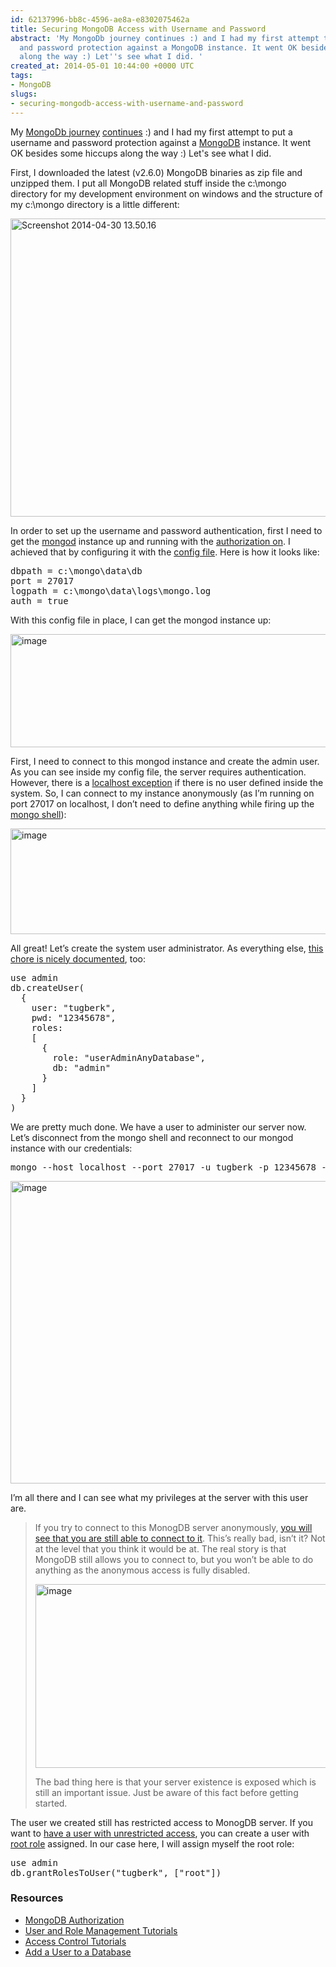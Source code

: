 ```yaml
---
id: 62137996-bb8c-4596-ae8a-e8302075462a
title: Securing MongoDB Access with Username and Password
abstract: 'My MongoDb journey continues :) and I had my first attempt to put a username
  and password protection against a MongoDB instance. It went OK besides some hiccups
  along the way :) Let''s see what I did. '
created_at: 2014-05-01 10:44:00 +0000 UTC
tags:
- MongoDB
slugs:
- securing-mongodb-access-with-username-and-password
---
```


<p>My <a href="http://www.tugberkugurlu.com/archive/a-c-sharp-developers-first-thoughts-on-mongodb">MongoDb journey</a> <a href="http://www.tugberkugurlu.com/tags/mongodb">continues</a> :) and I had my first attempt to put a username and password protection against a <a href="http://mongodb.org">MongoDB</a> instance. It went OK besides some hiccups along the way :) Let's see what I did.  <p>First, I downloaded the latest (v2.6.0) MongoDB binaries as zip file and unzipped them. I put all MongoDB related stuff inside the c:\mongo directory for my development environment on windows and the structure of my c:\mongo directory is a little different: <p><a href="https://tugberkugurlu.blob.core.windows.net/bloggyimages/089be820-d661-4be0-9d9f-5828dc5790a4.png"><img title="Screenshot 2014-04-30 13.50.16" style="border-left-width: 0px; border-right-width: 0px; background-image: none; border-bottom-width: 0px; padding-top: 0px; padding-left: 0px; display: inline; padding-right: 0px; border-top-width: 0px" border="0" alt="Screenshot 2014-04-30 13.50.16" src="https://tugberkugurlu.blob.core.windows.net/bloggyimages/24801bbb-f07b-46c3-bd06-e0ed289aee9d.png" width="644" height="477"></a>  <p>In order to set up the username and password authentication, first I need to get the <a href="http://docs.mongodb.org/manual/reference/program/mongod/">mongod</a> instance up and running with the <a href="http://docs.mongodb.org/manual/reference/configuration-options/#security.authorization">authorization on</a>. I achieved that by configuring it with the <a href="http://docs.mongodb.org/manual/reference/configuration-options/">config file</a>. Here is how it looks like:  <p><pre>dbpath = c:\mongo\data\db
port = 27017
logpath = c:\mongo\data\logs\mongo.log
auth = true</pre>
<p>With this config file in place, I can get the mongod instance up:</p>
<p><a href="https://tugberkugurlu.blob.core.windows.net/bloggyimages/44c7bf75-9666-4c07-8a1e-b57467a2c8d9.png"><img title="image" style="border-left-width: 0px; border-right-width: 0px; background-image: none; border-bottom-width: 0px; padding-top: 0px; padding-left: 0px; display: inline; padding-right: 0px; border-top-width: 0px" border="0" alt="image" src="https://tugberkugurlu.blob.core.windows.net/bloggyimages/eaedc9f4-d0e0-4e86-b6d6-de728a14e1a1.png" width="644" height="181"></a></p>
<p>First, I need to connect to this mongod instance and create the admin user. As you can see inside my config file, the server requires authentication. However, there is a <a href="http://docs.mongodb.org/manual/core/authentication/#localhost-exception">localhost exception</a> if there is no user defined inside the system. So, I can connect to my instance anonymously (as I’m running on port 27017 on localhost, I don’t need to define anything while firing up the <a href="http://docs.mongodb.org/v2.2/mongo/">mongo shell</a>): </p>
<p><a href="https://tugberkugurlu.blob.core.windows.net/bloggyimages/70aa951f-d55f-4455-b3f9-fc809f727aa2.png"><img title="image" style="border-left-width: 0px; border-right-width: 0px; background-image: none; border-bottom-width: 0px; padding-top: 0px; padding-left: 0px; display: inline; padding-right: 0px; border-top-width: 0px" border="0" alt="image" src="https://tugberkugurlu.blob.core.windows.net/bloggyimages/ba4f9ee3-5733-43e6-9646-4d5431dd7732.png" width="644" height="169"></a></p>
<p>All great! Let’s create the system user administrator. As everything else, <a href="http://docs.mongodb.org/manual/tutorial/enable-authentication/#create-the-system-user-administrator">this chore is nicely documented</a>, too:</p><pre>use admin
db.createUser(
  {
    user: "tugberk",
    pwd: "12345678",
    roles:
    [
      {
        role: "userAdminAnyDatabase",
        db: "admin"
      }
    ]
  }
)</pre>
<p>We are pretty much done. We have a user to administer our server now. Let’s disconnect from the mongo shell and reconnect to our mongod instance with our credentials:</p><pre>mongo --host localhost --port 27017 -u tugberk -p 12345678 --authenticationDatabase admin</pre>
<p><a href="https://tugberkugurlu.blob.core.windows.net/bloggyimages/158e3df8-3964-478a-ac6e-320461f5db95.png"><img title="image" style="border-left-width: 0px; border-right-width: 0px; background-image: none; border-bottom-width: 0px; padding-top: 0px; padding-left: 0px; display: inline; padding-right: 0px; border-top-width: 0px" border="0" alt="image" src="https://tugberkugurlu.blob.core.windows.net/bloggyimages/d5743353-524c-42a6-ae44-a64a6b65c8fe.png" width="539" height="484"></a></p>
<p>I’m all there and I can see what my privileges at the server with this user are.</p>
<blockquote>
<p>If you try to connect to this MonogDB server anonymously, <a href="http://stackoverflow.com/questions/23387689/mongodb-server-can-still-be-accessed-without-credentials">you will see that you are still able to connect to it</a>. This’s really bad, isn’t it? Not at the level that you think it would be at. The real story is that MongoDB still allows you to connect to, but you won’t be able to do anything as the anonymous access is fully disabled. </p>
<p><a href="https://tugberkugurlu.blob.core.windows.net/bloggyimages/fe13b848-07fb-41e2-a156-5aaeb3a0e9ab.png"><img title="image" style="border-left-width: 0px; border-right-width: 0px; background-image: none; border-bottom-width: 0px; padding-top: 0px; padding-left: 0px; display: inline; padding-right: 0px; border-top-width: 0px" border="0" alt="image" src="https://tugberkugurlu.blob.core.windows.net/bloggyimages/23c83efd-e9cd-443f-9e7e-616db419f1ce.png" width="644" height="294"></a></p>
<p>The bad thing here is that your server existence is exposed which is still an important issue. Just be aware of this fact before getting started.</p></blockquote>
<p>The user we created still has restricted access to MonogDB server. If you want to <a href="http://docs.mongodb.org/manual/tutorial/add-admin-user/">have a user with unrestricted access</a>, you can create a user with <a href="http://docs.mongodb.org/manual/reference/built-in-roles/#superuser-roles">root role</a> assigned. In our case here, I will assign myself the root role:</p><pre>use admin
db.grantRolesToUser("tugberk", ["root"])</pre>
<h3>Resources</h3>
<ul>
<li><a href="http://docs.mongodb.org/manual/core/authorization/">MongoDB Authorization</a></li>
<li><a href="http://docs.mongodb.org/manual/administration/security-user-role-management/">User and Role Management Tutorials</a>
<li><a href="http://docs.mongodb.org/manual/administration/security-access-control/">Access Control Tutorials</a>
<li><a href="http://docs.mongodb.org/manual/tutorial/add-user-to-database/">Add a User to a Database</a></li></ul>  